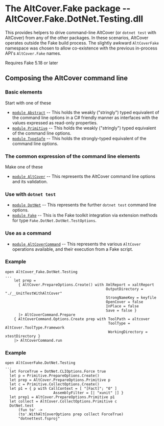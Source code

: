# The AltCover.Fake package -- AltCover.Fake.DotNet.Testing.dll

This provides helpers to drive command-line AltCover (or `dotnet test` with AltCover) from any of the other packages.  In these scenarios, AltCover operates outside the Fake build process.
The slightly awkward `AltCoverFake` namespace was chosen to allow co-existence with the previous in-process API's `AltCover.Fake` names.

Requires Fake 5.18 or later

## Composing the AltCover command line

### Basic elements

Start with one of these

* [`module Abstract`](Abstract-fsapidoc) -- This holds the weakly ("stringly") typed equivalent of the command line options in a C# friendly manner as interfaces with the values expressed as read-only properties.
* [`module Primitive`](Primitive-fsapidoc) -- This holds the weakly ("stringly") typed equivalent of the command line options.
* [`module TypeSafe`](TypeSafe-fsapidoc) -- This holds the strongly-typed equivalent of the command line options.

### The common expression of the command line elements

Make one of these

* [`module AltCover`](AltCover-fsapidoc) -- This represents the AltCover command line options and its validation.

### Use with `dotnet test` 

* [`module DotNet`](DotNet-fsapidoc) -- This represents the further `dotnet test` command line options.
* [`module Fake`](Fake-fsapidoc) -- This is the Fake toolkit integration via extension methods for type `Fake.DotNet.DotNet.TestOptions`.

### Use as a command

* [`module AltCoverCommand`](AltCoverCommand-fsapidoc) -- This represents the various `AltCover` operations available, and their execution from a Fake script.

### Example
```
open AltCover_Fake.DotNet.Testing
...
    let prep =
      { AltCover.PrepareOptions.Create() with XmlReport = xaltReport
                                              OutputDirectory = "./__UnitTestWithAltCover"
                                              StrongNameKey = keyfile
                                              OpenCover = false
                                              InPlace = false
                                              Save = false }
      |> AltCoverCommand.Prepare
    { AltCoverCommand.Options.Create prep with ToolPath = altcover
                                               ToolType = AltCover.ToolType.Framework
                                               WorkingDirectory = xtestDirectory }
    |> AltCoverCommand.run
```

### Example
```
open AltCoverFake.DotNet.Testing
...
  let ForceTrue = DotNet.CLIOptions.Force true
  let p = Primitive.PrepareOptions.Create()
  let prep = AltCover.PrepareOptions.Primitive p
  let c = Primitive.CollectOptions.Create()
  let p1 = { p with CallContext = [ "[Fact]"; "0" ]
                      AssemblyFilter = [| "xunit" |] }
  let prep1 = AltCover.PrepareOptions.Primitive p1
  let collect = AltCover.CollectOptions.Primitive c
  DotNet.test
      (fun to' ->
      (to'.WithAltCoverOptions prep collect ForceTrue)
      "dotnettest.fsproj"

```
